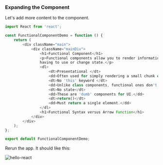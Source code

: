 ### Expanding the Component
Let's add more content to the component.

```js
import React from 'react';

const FunctionalComponentDemo = function () {
    return (
        <div className="main">
            <div className="mainDiv">
                <h1>Functional Component</h1>
                <p>Functional components allow you to render information to the web page without
				having to use or change state.</p>
                <dl>
                    <dt>Presentational </dt>
                    <dd>Often used for simply rendering a small chunk of code to the dom.</dd>
                    <dt>No 'this' keyword </dt>
                    <dd>Unlike class components, functional ones don't use 'this'.</dd>
                    <dt>No state</dt>
                    <dd>These are 'dumb' components for UI.</dd>
                    <dt>return()</dt>
                    <dd>Must return a single element.</dd>
                </dl>
                <h1>Functional Syntax versus Arrow Function</h1>
            </div>
        </div>
    );
};

export default FunctionalComponentDemo;
```

Rerun the app. It should like this:

![hello-react](../assets/4-components-functionalrules.PNG)

